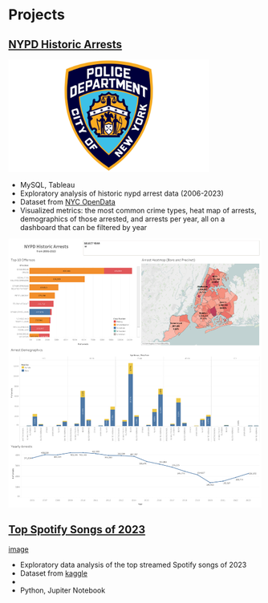 # Projects

## [NYPD Historic Arrests](https://github.com/kennyhj/nypd_arrests/tree/main)
 <img src = "images/nypd%20logo.jpg" width = "400">
 
- MySQL, Tableau
- Exploratory analysis of historic nypd arrest data (2006-2023)
- Dataset from [NYC OpenData](https://data.cityofnewyork.us/Public-Safety/NYPD-Arrests-Data-Historic-/8h9b-rp9u/about_data)
- Visualized metrics: the most common crime types, heat map of arrests, demographics of those arrested, and arrests per year, all on a dashboard that can be filtered by year
<img src = "images/NYPD%20Arrest%20Dashboard.png" width = "600">

## [Top Spotify Songs of 2023](repolink)
[image](linktoimage)
- Exploratory data analysis of the top streamed Spotify songs of 2023
- Dataset from [kaggle](link)
- 
- Python, Jupiter Notebook
